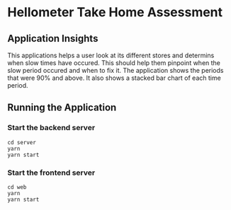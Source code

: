 # Hellometer Take Home Assessment

## Application Insights

This applications helps a user look at its different stores and determins when slow times have occured. This should help them pinpoint when the slow period occured and when to fix it. The application shows the periods that were 90% and above. It also shows a stacked bar chart of each time period.

## Running the Application

### Start the backend server

```
cd server
yarn
yarn start
```

### Start the frontend server

```
cd web
yarn
yarn start
```
